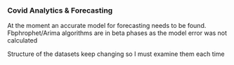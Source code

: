 ### Covid Analytics & Forecasting

At the moment an accurate model for forecasting needs to be found.
Fbphrophet/Arima algorithms are in beta phases as the model error was not calculated

Structure of the datasets keep changing so I must examine them each time

